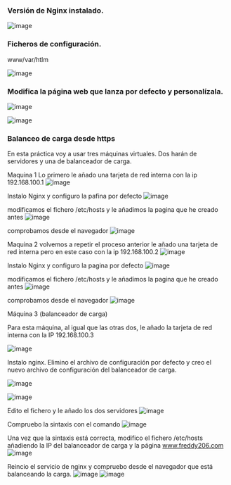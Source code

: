 ### Versión de Nginx instalado.

![image](/img/10.jpg)

### Ficheros de configuración.

www/var/htlm

![image](/img/11.jpg)

### Modifica la página web que lanza por defecto y personalízala.

![image](/img/12.jpg)

![image](/img/13.jpg)

### Balanceo de carga desde https
En esta práctica voy a usar tres máquinas virtuales. Dos harán de servidores y una de balanceador de carga.

Maquina 1
Lo primero le añado una tarjeta de red interna con la ip 192.168.100.1
![image](/img/14.jpg)

Instalo Nginx y configuro la pafina por defecto
![image](/img/15.jpg)

modificamos el fichero /etc/hosts y le añadimos la pagina que he creado antes 
![image](/img/16.jpg)

comprobamos desde el navegador 
![image](/img/17.jpg)

Maquina 2 volvemos a repetir el proceso anterior  le añado una tarjeta de red interna pero en este caso con la ip 192.168.100.2 
![image](/img/18.jpg)

Instalo Nginx y configuro la pagina por defecto
![image](/img/19.jpg)

modificamos el fichero /etc/hosts y le añadimos la pagina que he creado antes 
![image](/img/20.jpg)

comprobamos desde el navegador 
![image](/img/21.jpg)


Máquina 3 (balanceador de carga)

Para esta máquina, al igual que las otras dos, le añado la tarjeta de red interna con la IP 192.168.100.3

![image](/img/22.jpg)

Instalo nginx. Elimino el archivo de configuración por defecto y creo el nuevo archivo de configuración del balanceador de carga.

![image](/img/23.jpg)

![image](/img/24.jpg)

Edito el fichero y le añado los dos servidores
![image](/img/25.jpg)

Compruebo la sintaxis con el comando
![image](/img/26.jpg)

Una vez que la sintaxis está correcta, modifico el fichero /etc/hosts añadiendo la IP del balanceador de carga y la página
www.freddy206.com
![image](/img/27.jpg)

Reincio el servicio de nginx y compruebo desde el navegador que está balanceando la carga.
![image](/img/28.jpg)
![image](/img/29.jpg)


